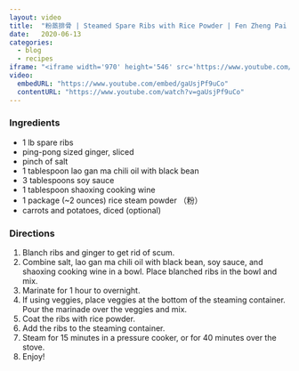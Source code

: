 ```yaml
---
layout: video
title:  "粉蒸排骨 | Steamed Spare Ribs with Rice Powder | Fen Zheng Pai Gu"
date:   2020-06-13
categories:
  - blog
  - recipes
iframe: "<iframe width='970' height='546' src='https://www.youtube.com/embed/gaUsjPf9uCo' frameborder='0' allow='accelerometer; autoplay; encrypted-media; gyroscope; picture-in-picture' allowfullscreen></iframe>"
video:
  embedURL: "https://www.youtube.com/embed/gaUsjPf9uCo"
  contentURL: "https://www.youtube.com/watch?v=gaUsjPf9uCo"
---
```


### Ingredients

* 1 lb spare ribs
* ping-pong sized ginger, sliced
* pinch of salt
* 1 tablespoon lao gan ma chili oil with black bean
* 3 tablespoons soy sauce
* 1 tablespoon shaoxing cooking wine
* 1 package (~2 ounces) rice steam powder （粉）
* carrots and potatoes, diced (optional)


### Directions
1. Blanch ribs and ginger to get rid of scum.
2. Combine salt, lao gan ma chili oil with black bean, soy sauce, and shaoxing cooking wine in a bowl. Place blanched ribs in the bowl and mix.
3. Marinate for 1 hour to overnight.
4. If using veggies, place veggies at the bottom of the steaming container. Pour the marinade over the veggies and mix.
5. Coat the ribs with rice powder.
6. Add the ribs to the steaming container.
7. Steam for 15 minutes in a pressure cooker, or for 40 minutes over the stove.
8. Enjoy!
